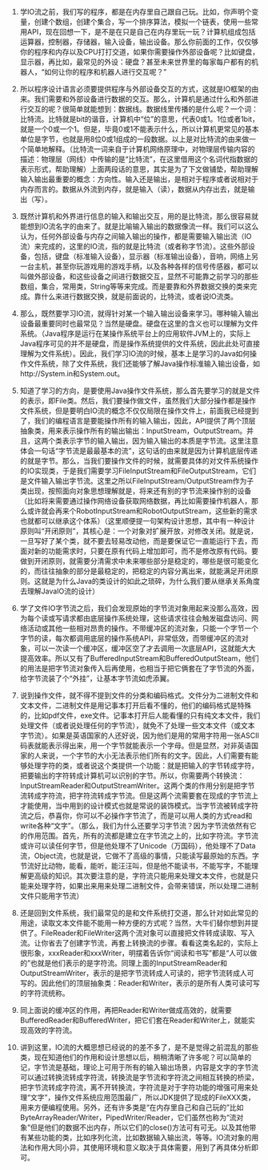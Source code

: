 1. 学IO流之前，我们写的程序，都是在内存里自己跟自己玩。比如，你声明个变量，创建个数组，创建个集合，写一个排序算法，模拟一个链表，使用一些常用API，现在回想一下，是不是在只是自己在内存里玩一玩？计算机组成包括运算器，控制器，存储器，输入设备，输出设备。那么你前面的工作，仅仅够你的程序和内存以及CPU打打交道，如果你需要操作外部设备呢？比如键盘，显示器，再比如，最常见的外设：硬盘？甚至未来世界里的每家每户都有的机器人，“如何让你的程序和机器人进行交互呢？”

2. 所以程序设计语言必须要提供程序与外部设备交互的方式，这就是IO框架的由来。我们需要和外部设备进行数据的交互。那么，计算机是通过什么和外部进行交互的呢？很简单就能想到：数据线。数据线里传播的是什么呢？一个词：比特流。比特就是bit的谐音，计算机中“位”的意思，代表0或1。1位或者1bit，就是一个0或一个1。但是，毕竟0或1不能表示什么，所以计算机更常见的基本单位是字节，也就是用8位0或1组成的一段数据。以上是对比特流的由来做一个简单地解释。（比特流一词来自于计算机网络原理中，对物理层传输内容的描述：物理层（网线）中传输的是“比特流”，在这里借用这个名词代指数据的表示形式，帮助理解）上面两段话的意思，其实是为了下文做铺垫，帮助理解输入输出最重要的概念：方向性。输入还是输出，是相对于程序或者说相对于内存而言的。数据从外流到内存，就是输入（读），数据从内存出去，就是输出（写）。

3. 既然计算机和外界进行信息的输入和输出交互，用的是比特流，那么很容易就能想到IO流名字的由来了。就是比喻输入输出的数据像流一样。我们可以这么认为，任何外部设备与内存之间输入输出的操作，都是需要输入输出流（IO流）来完成的，这里的IO流，指的就是比特流（或者称字节流）。这些外部设备，包括，键盘（标准输入设备），显示器（标准输出设备），音响，网络上另一台主机，甚至你玩游戏用的游戏手柄，以及各种各样的信号传感器，都可以叫做外部设备，和这些设备之间进行数据交互，显然不可能靠之前学习的那些数组，集合，常用类，String等等来完成。而是要靠和外界数据交换的类来完成。靠什么来进行数据交换，就是前面说的，比特流，或者说IO流类。

4. 那么，既然要学习IO流，就得针对某一个输入输出设备来学习。哪种输入输出设备最重要同时也最常见？当然是硬盘。硬盘在这里的含义也可以理解为文件系统。（Java程序是运行在某操作系统平台上的应用软件JVM上的，实际上Java程序可见的并不是硬盘，而是操作系统提供的文件系统，因此此处可直接理解为文件系统）。因此，我们学习IO流的时候，基本上是学习的Java如何操作文件系统，除了文件系统，我们还能够了解Java操作标准输入输出设备，如http://System.in和System.out。

5. 知道了学习的方向，是要使用Java操作文件系统，那么首先要学习的就是文件的表示，即File类。然后，我们要操作做文件，虽然我们大部分操作都是操作文件系统，但是要明白IO流的概念不仅仅局限在操作文件上，前面我已经提到了，我们的编程语言是要能操作所有的输入输出，因此，API提供了两个顶层抽象类，用来表示操作所有的输出输出：InputStream，OutputStream。并且，这两个类表示字节的输入输出，因为输入输出的本质是字节流。这里注意体会一句话“字节流是最最基本的流”，这句话的由来就是因为计算机底层传递的就是字节。那么，当我们要操作文件的时候，就需要具体的对文件系统操作的IO实现类，于是我们需要学习FileInputStream和FileOutputStream，它们是文件输入输出字节流。这里之所以FileInputStream/OutputStream作为子类出现，按照面向对象思想理解就是，将来还有别的字节流来操作别的设备（比如将来需要通过操作网络设备获取网络数据，再比如需要操作机器人，那么或许就会再来个RobotInputStream和RobotOutputStream，这些新的需求也就都可以继承这个体系）（这里顺便提一句架构设计思想，其中有一种设计原则叫“开闭原则”，其核心是：一个对象对扩展开放，对修改关闭。就是说，一旦写好了某个类，就不要去轻易改动他，而是要保证它一直能运行下去，而面对新的功能需求时，只要在原有代码上增加即可，而不是修改原有代码。要做到开闭原则，就需要分清需求中未来哪些部分是稳定的，哪些是很可能变化的，而往往抽象的部分是最稳定的，把稳定的内容分离出来，就能满足开闭原则。这就是为什么Java的类设计的如此之琐碎，为什么我们要从继承关系角度去理解JavaIO流的设计）

6. 学了文件IO字节流之后，我们会发现原始的字节流对象用起来没那么高效，因为每个读或写请求都由底层操作系统处理，这些请求往往会触发磁盘访问、网络活动或其他一些相对昂贵的操作。不带缓冲区的流对象，只能一个字节一个字节的读，每次都调用底层的操作系统API，非常低效，而带缓冲区的流对象，可以一次读一个缓冲区，缓冲区空了才去调用一次底层API，这就能大大提高效率。所以又有了BufferedInputStream和BufferedOutputSteam，他们的用法是把字节流对象传入后再使用，也相当于把它俩套在了字节流的外面，给字节流装了个“外挂”，让基本字节流如虎添翼。

7. 说到操作文件，就不得不提到文件的分类和编码格式。文件分为二进制文件和文本文件，二进制文件是用记事本打开后看不懂的，他们的编码格式是特殊的，比如pdf文件，exe文件。记事本打开后人能看懂的只有纯文本文件，我们处理文件（或者说处理任何的字节流），就免不了处理一些文本文件（或文本字节流）。如果是英语国家的人还好说，因为他们是用的常用字符用一张ASCII码表就能表示得出来，用一个字节就能表示一个字母。但是显然，对非英语国家的人来说，一个字节的大小无法表示他们所有的文字。因此，人们需要有能够处理字符的类，或者说这个类提供一个功能：就是把输入的字节转成字符，把要输出的字符转成计算机可以识别的字节。所以，你需要两个转换流：InputStreamReader和OutputStreamWriter。这两个类的作用分别是把字节流转成字符流，把字符流转成字节流。但是这两个流需要套在现成的字节流上才能使用，当中用到的设计模式也就是常说的装饰模式。当字节流被转成字符流之后，恭喜你，你可以不必操作字节流了，而是可以用人类的方式read和write各种“文字”。（那么，我们为什么还要学习字节流？因为字节流依然有它的作用范围。首先，所有的流都是建立在字节流之上的，比如字符流。字节流或许可以读任何字节，但是他处理不了Unicode（万国码），他处理不了Data流，Object流，也就是说，它做不了高级的事情，只能读写最原始的东西。字节流好比动物，能看，能听，能汪汪叫，但是他不能读书，不能写字，不能理解更高级的知识。其次要注意的是，字符流只能用来处理文本文件，也就是只能来处理字符，如果出来用来处理二进制文件，会带来错误，所以处理二进制文件只能用字节流）

8. 还是回到文件系统，我们最常见的是和文件系统打交道，那么针对如此常见的用途，读取文本文件能不能用一种方便的方式呢？当然，大牛们替你想到并提供了。FileReader和FileWriter这两个流对象可以直接把文件转成读取、写入流。让你省去了创建字节流，再套上转换流的步骤。看看这类名起的，实际上很形象，xxxReader和xxxWriter，明摆着告诉你“阅读和书写”都是“人可以做的”也就是他们表示的是字符流。同理上面的InputStreamReader和OutputStreamWriter，表示的是把字节流转成人可读的，把字节流转成人可写的。因此他们的顶层抽象类：Reader和Writer，表示的是所有人类可读可写的字符流统称。

9. 同上面说的缓冲区的作用，再把Reader和Writer做成高效的，就需要BufferedReader和BufferedWriter，把它们套在Reader和Writer上，就能实现高效的字符流。

10. 讲到这里，IO流的大概思想已经说的的差不多了，是不是觉得之前混乱的那些类，现在知道他们的作用和设计思想以后，稍稍清晰了许多呢？可以简单的记，字节流是基础，理论上可用于所有的输入输出场景，内容是文字的字节流可以通过转换流转成字符流，转换流是字节流和字符流之间相互转换的桥梁，把字节流转成字符流，离不开转换流，字符流是对于字符功能的增强可用来处理“文字”，操作文件系统应用范围最广，所以JDK提供了现成的FileXXX类，用来方便编程使用。另外，还有许多类是“在内存里自己和自己玩的”比如ByteArrayReader/Writer，PipedWriter/Reader，它们虽然也称为“流对象”但是他们的数据不出内存，所以它们的close()方法可有可无。以及其他带有某些功能的类，比如序列化流，比如数据输入输出流，等等。IO流对象的用法和作用大同小异，其使用环境和意义取决于具体需要，用到了再具体分析即可。